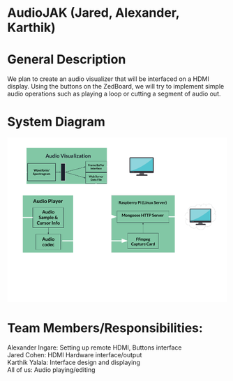 # AudioJAK (Jared, Alexander, Karthik)

# General Description
We plan to create an audio visualizer that will be interfaced on a HDMI display. Using the buttons on the ZedBoard, we will try to implement simple audio operations such as playing a loop or cutting a segment of audio out.

# System Diagram
![image](system_diagram.png)

# Team Members/Responsibilities: 
Alexander Ingare: Setting up remote HDMI, Buttons interface <br />
Jared Cohen: HDMI Hardware interface/output <br />
Karthik Yalala: Interface design and displaying <br />
All of us: Audio playing/editing <br />



